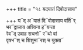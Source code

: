 +++
title = "१८ यदयातं दिवोदासाय"

+++
य᳓द् अ᳓यातं दि᳓वोदासाय वर्ति᳓र्  
भर᳓द्वाजाय अश्विना ह᳓यन्ता  
रेव᳓द् उवाह सचनो᳓ र᳓थो वां  
वृषभ᳓श् च शिंशुमा᳓रश् च युक्ता᳓
